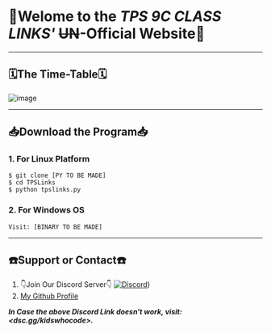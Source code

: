 # :tada:Welome to the _TPS 9C CLASS LINKS'_ ~~UN~~-Official Website:tada:

---

## 🗓️The Time-Table🗓️
						
![image](https://user-images.githubusercontent.com/77138706/122703194-a2882900-d26e-11eb-863c-b1adfa27c2c3.png)


---


## 📥Download the Program📥

### 1. For Linux Platform
```shell
$ git clone [PY TO BE MADE]
$ cd TPSLinks
$ python tpslinks.py
```


### 2. For Windows OS
```shell
Visit: [BINARY TO BE MADE]
```


---



## ☎️Support or Contact☎️ 

1. 👇Join Our Discord Server👇
   [![Discord](https://discord.com/api/guilds/819085006978023475/embed.png?style=banner3)](dsc.gg/KidsWhoCode))
2. [My Github Profile](https://github.com/v1s1t0r999/)

***In Case the above Discord Link doesn't work, visit: <dsc.gg/kidswhocode>.***


